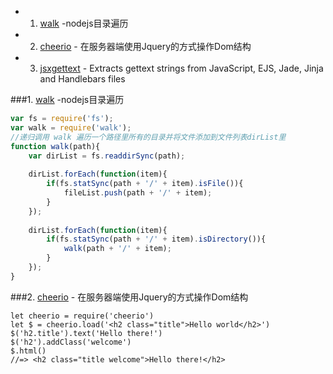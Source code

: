 - 1. [walk](https://www.npmjs.com/package/walk)   -nodejs目录遍历
- 2. [cheerio](https://www.npmjs.com/package/cheerio)  - 在服务器端使用Jquery的方式操作Dom结构
- 3. [jsxgettext](https://www.npmjs.com/package/jsxgettext)  - Extracts gettext strings from JavaScript, EJS, Jade, Jinja and Handlebars files

###1. [walk](https://www.npmjs.com/package/walk)   -nodejs目录遍历

```javascript
var fs = require('fs');
var walk = require('walk');
//递归调用 walk 遍历一个路径里所有的目录并将文件添加到文件列表dirList里
function walk(path){
	var dirList = fs.readdirSync(path);
 
	dirList.forEach(function(item){
		if(fs.statSync(path + '/' + item).isFile()){
			fileList.push(path + '/' + item);
		}
	});
 
	dirList.forEach(function(item){
		if(fs.statSync(path + '/' + item).isDirectory()){
			walk(path + '/' + item);
		}
	});
}
```

###2. [cheerio](https://www.npmjs.com/package/cheerio)  - 在服务器端使用Jquery的方式操作Dom结构

```shell
let cheerio = require('cheerio')
let $ = cheerio.load('<h2 class="title">Hello world</h2>')
$('h2.title').text('Hello there!')
$('h2').addClass('welcome')
$.html()
//=> <h2 class="title welcome">Hello there!</h2> 
```

